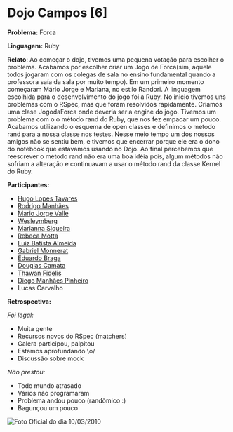 Dojo Campos [6]
===============

**Problema:** Forca

**Linguagem:** Ruby


**Relato**:
Ao começar o dojo, tivemos uma pequena votação para escolher o problema. Acabamos por escolher criar um Jogo de Forca(sim, aquele todos jogaram com os colegas de sala no ensino fundamental quando a professora saía da sala por muito tempo). Em um primeiro momento começaram Mário Jorge e Mariana, no estilo Randori. A linguagem escolhida para o desenvolvimento do jogo foi a Ruby. No inicio tivemos uns problemas com o RSpec, mas que foram resolvidos rapidamente. Criamos uma clase JogodaForca onde deveria ser a engine do jogo. Tivemos um problema com o o método rand do Ruby, que nos fez empacar um pouco. Acabamos utilizando o esquema de open classes e definimos o metodo rand para a nossa classe nos testes. Nesse meio tempo um dos nossos amigos não se sentiu bem, e tivemos que encerrar porque ele era o dono do notebook que estávamos usando no Dojo. Ao final percebemos que reescrever o método rand não era uma boa idéia pois, algum métodos não sofriam a alteração e continuavam a usar o método rand da classe Kernel do Ruby.


**Participantes:**

* [Hugo Lopes Tavares](http://twitter.com/hltbra)
* [Rodrigo Manhães](http://twitter.com/rodrigomanhaes)
* [Mario Jorge Valle](http:/twitter.com/mariojorgevalle)
* [Wesleymberg](http://twitter.com/weslleymberg)
* [Marianna Siqueira](http://twitter.com/mariounaum)
* [Rebeca Motta](http://twitter.com/becamotta)
* [Luiz Batista Almeida](http://twitter.com/lbalmeida)
* [Gabriel Monnerat](http://twitter.com/gmonnerat)
* [Eduardo Braga](http://twitter.com/eBragaParah)
* [Douglas Camata](http://twitter.com/douglascamata)
* [Thawan Fidelis](http://twitter.com/Thawan_Fidelis)
* [Diego Manhães Pinheiro](http://twitter.com/dmpinheiro)
* Lucas Carvalho


**Retrospectiva:**

  *Foi legal:*
  
  * Muita gente
  * Recursos novos do RSpec (matchers)
  * Galera participou, palpitou
  * Estamos aprofundando \o/
  * Discussão sobre mock
  
  *Não prestou:*
    
  * Todo mundo atrasado
  * Vários não programaram
  * Problema andou pouco (randômico :\)
  * Bagunçou um pouco
  
![Foto Oficial do dia 10/03/2010](http://github.com/downloads/hugobr/DojoCampos/preview_2010_03_10.JPG)
